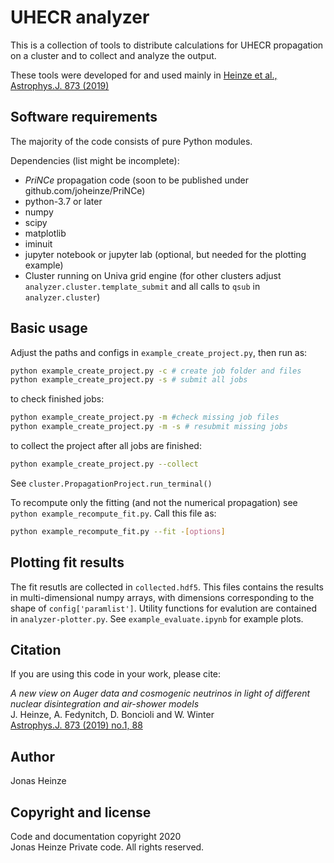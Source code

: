 UHECR analyzer
==============

This is a collection of tools to distribute calculations for UHECR propagation on a cluster and to collect and analyze the output.

These tools were developed for and used mainly in [Heinze et al., Astrophys.J. 873 (2019)](https://doi.org/10.3847/1538-4357/ab05ce)

Software requirements
---------------------

The majority of the code consists of pure Python modules.

Dependencies (list might be incomplete):

- *PriNCe* propagation code (soon to be published under github.com/joheinze/PriNCe)
- python-3.7 or later
- numpy
- scipy
- matplotlib
- iminuit
- jupyter notebook or jupyter lab (optional, but needed for the plotting example)
- Cluster running on Univa grid engine (for other clusters adjust `analyzer.cluster.template_submit` and all calls to `qsub` in `analyzer.cluster`)

Basic usage
-----------

Adjust the paths and configs in `example_create_project.py`, then run as:

```bash
python example_create_project.py -c # create job folder and files
python example_create_project.py -s # submit all jobs
```

to check finished jobs:

```bash
python example_create_project.py -m #check missing job files
python example_create_project.py -m -s # resubmit missing jobs
```

to collect the project after all jobs are finished:

```bash
python example_create_project.py --collect
```

See `cluster.PropagationProject.run_terminal()`

To recompute only the fitting (and not the numerical propagation) see `python example_recompute_fit.py`. Call this file as:

```bash
python example_recompute_fit.py --fit -[options]
```

Plotting fit results
--------------------

The fit resutls are collected in `collected.hdf5`. This files contains the results in multi-dimensional numpy arrays, with dimensions corresponding to the shape of `config['paramlist']`. Utility functions for evalution are contained in `analyzer-plotter.py`. See `example_evaluate.ipynb` for example plots.

Citation
--------

If you are using this code in your work, please cite:

*A new view on Auger data and cosmogenic neutrinos in light of different nuclear disintegration and air-shower models*  
J. Heinze, A. Fedynitch, D. Boncioli and W. Winter  
[Astrophys.J. 873 (2019) no.1, 88](https://doi.org/10.3847/1538-4357/ab05ce)

Author
------------

Jonas Heinze

Copyright and license
---------------------

Code and documentation copyright 2020  
Jonas Heinze
Private code. All rights reserved.
